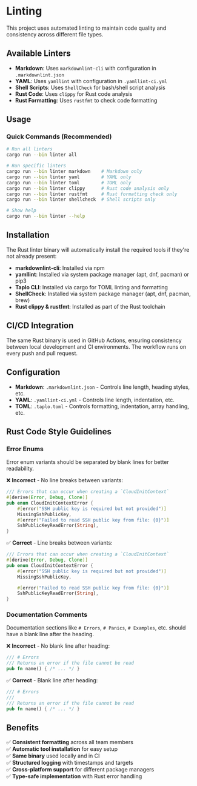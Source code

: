 # Linting

This project uses automated linting to maintain code quality and consistency across different file types.

## Available Linters

- **Markdown**: Uses `markdownlint-cli` with configuration in `.markdownlint.json`
- **YAML**: Uses `yamllint` with configuration in `.yamllint-ci.yml`
- **Shell Scripts**: Uses `ShellCheck` for bash/shell script analysis
- **Rust Code**: Uses `clippy` for Rust code analysis
- **Rust Formatting**: Uses `rustfmt` to check code formatting

## Usage

### Quick Commands (Recommended)

```bash
# Run all linters
cargo run --bin linter all

# Run specific linters
cargo run --bin linter markdown    # Markdown only
cargo run --bin linter yaml        # YAML only
cargo run --bin linter toml        # TOML only
cargo run --bin linter clippy      # Rust code analysis only
cargo run --bin linter rustfmt     # Rust formatting check only
cargo run --bin linter shellcheck  # Shell scripts only

# Show help
cargo run --bin linter --help
```

## Installation

The Rust linter binary will automatically install the required tools if they're not already present:

- **markdownlint-cli**: Installed via npm
- **yamllint**: Installed via system package manager (apt, dnf, pacman) or pip3
- **Taplo CLI**: Installed via cargo for TOML linting and formatting
- **ShellCheck**: Installed via system package manager (apt, dnf, pacman, brew)
- **Rust clippy & rustfmt**: Installed as part of the Rust toolchain

## CI/CD Integration

The same Rust binary is used in GitHub Actions, ensuring consistency between local development
and CI environments. The workflow runs on every push and pull request.

## Configuration

- **Markdown**: `.markdownlint.json` - Controls line length, heading styles, etc.
- **YAML**: `.yamllint-ci.yml` - Controls line length, indentation, etc.
- **TOML**: `.taplo.toml` - Controls formatting, indentation, array handling, etc.

## Rust Code Style Guidelines

### Error Enums

Error enum variants should be separated by blank lines for better readability.

❌ **Incorrect** - No line breaks between variants:

```rust
/// Errors that can occur when creating a `CloudInitContext`
#[derive(Error, Debug, Clone)]
pub enum CloudInitContextError {
    #[error("SSH public key is required but not provided")]
    MissingSshPublicKey,
    #[error("Failed to read SSH public key from file: {0}")]
    SshPublicKeyReadError(String),
}
```

✅ **Correct** - Line breaks between variants:

```rust
/// Errors that can occur when creating a `CloudInitContext`
#[derive(Error, Debug, Clone)]
pub enum CloudInitContextError {
    #[error("SSH public key is required but not provided")]
    MissingSshPublicKey,

    #[error("Failed to read SSH public key from file: {0}")]
    SshPublicKeyReadError(String),
}
```

### Documentation Comments

Documentation sections like `# Errors`, `# Panics`, `# Examples`, etc. should have a blank line after the heading.

❌ **Incorrect** - No blank line after heading:

```rust
/// # Errors
/// Returns an error if the file cannot be read
pub fn name() { /* ... */ }
```

✅ **Correct** - Blank line after heading:

```rust
/// # Errors
///
/// Returns an error if the file cannot be read
pub fn name() { /* ... */ }
```

## Benefits

✅ **Consistent formatting** across all team members  
✅ **Automatic tool installation** for easy setup  
✅ **Same binary** used locally and in CI  
✅ **Structured logging** with timestamps and targets  
✅ **Cross-platform support** for different package managers  
✅ **Type-safe implementation** with Rust error handling
